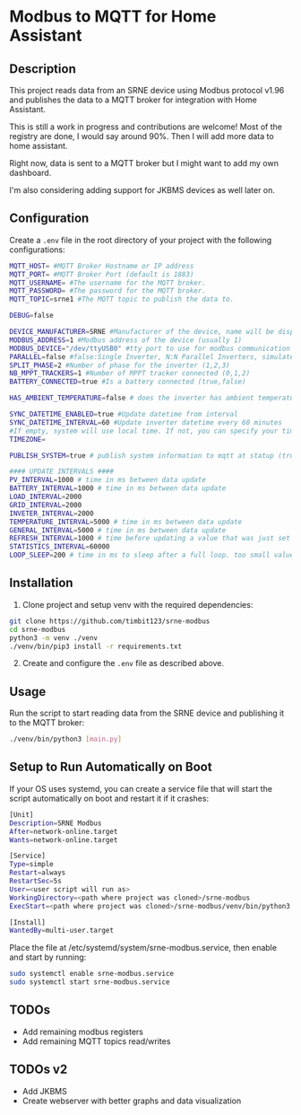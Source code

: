 # Modbus to MQTT for Home Assistant

## Description

This project reads data from an SRNE device using Modbus protocol v1.96 and publishes the data to a MQTT broker for integration with Home Assistant.

This is still a work in progress and contributions are welcome!
Most of the registry are done, I would say around 90%. Then I will add more data to home assistant.

Right now, data is sent to a MQTT broker but I might want to add my own dashboard.

I'm also considering adding support for JKBMS devices as well later on.

## Configuration

Create a `.env` file in the root directory of your project with the following configurations:

```sh
MQTT_HOST= #MQTT Broker Hostname or IP address
MQTT_PORT= #MQTT Broker Port (default is 1883)
MQTT_USERNAME= #The username for the MQTT broker.
MQTT_PASSWORD= #The password for the MQTT broker.
MQTT_TOPIC=srne1 #The MQTT topic to publish the data to.

DEBUG=false

DEVICE_MANUFACTURER=SRNE #Manufacturer of the device, name will be displayed in Home Assistant as device.
MODBUS_ADDRESS=1 #Modbus address of the device (usually 1)
MODBUS_DEVICE="/dev/ttyUSB0" #tty port to use for modbus communication
PARALLEL=false #false:Single Inverter, N:N Parallel Inverters, simulate parallel registers by multiplying connected inverter register by N, true:Parallel Inverters, use inverter parallel registers(must be supported by inverter)
SPLIT_PHASE=2 #Number of phase for the inverter (1,2,3)
NB_MPPT_TRACKERS=1 #Number of MPPT tracker connected (0,1,2)
BATTERY_CONNECTED=true #Is a battery connected (true,false)

HAS_AMBIENT_TEMPERATURE=false # does the inverter has ambient temperature sensor (true/false)

SYNC_DATETIME_ENABLED=true #Update datetime from interval
SYNC_DATETIME_INTERVAL=60 #Update inverter datetime every 60 minutes
#If empty, system will use local time. If not, you can specify your timezone (e.g., "America/New_York")
TIMEZONE=

PUBLISH_SYSTEM=true # publish system information to mqtt at statup (true,false)

#### UPDATE INTERVALS ####
PV_INTERVAL=1000 # time in ms between data update
BATTERY_INTERVAL=1000 # time in ms between data update
LOAD_INTERVAL=2000
GRID_INTERVAL=2000
INVETER_INTERVAL=2000
TEMPERATURE_INTERVAL=5000 # time in ms between data update
GENERAL_INTERVAL=5000 # time in ms between data update
REFRESH_INTERVAL=1000 # time before updating a value that was just set
STATISTICS_INTERVAL=60000
LOOP_SLEEP=200 # time in ms to sleep after a full loop. too small value could crash the modbus communication (default is 200ms)

```

## Installation

1. Clone project and setup venv with the required dependencies:

```sh
git clone https://github.com/timbit123/srne-modbus
cd srne-modbus
python3 -m venv ./venv
./venv/bin/pip3 install -r requirements.txt
```

2. Create and configure the `.env` file as described above.

## Usage

Run the script to start reading data from the SRNE device and publishing it to the MQTT broker:

```sh
./venv/bin/python3 [main.py]
```

## Setup to Run Automatically on Boot

If your OS uses systemd, you can create a service file that will start the script automatically on boot and restart it if it crashes:

```sh
[Unit]
Description=SRNE Modbus
After=network-online.target
Wants=network-online.target

[Service]
Type=simple
Restart=always
RestartSec=5s
User=<user script will run as>
WorkingDirectory=<path where project was cloned>/srne-modbus
ExecStart=<path where project was cloned>/srne-modbus/venv/bin/python3 main.py

[Install]
WantedBy=multi-user.target
```

Place the file at /etc/systemd/system/srne-modbus.service, then enable and start by running:

```sh
sudo systemctl enable srne-modbus.service
sudo systemctl start srne-modbus.service
```

## TODOs

- Add remaining modbus registers
- Add remaining MQTT topics read/writes

## TODOs v2

- Add JKBMS
- Create webserver with better graphs and data visualization
